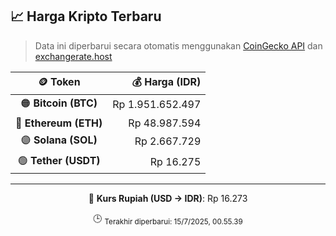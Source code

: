 

<!-- HARGA_KRIPTO -->
## 📈 Harga Kripto Terbaru

> Data ini diperbarui secara otomatis menggunakan [CoinGecko API](https://www.coingecko.com/) dan [exchangerate.host](https://exchangerate.host/)

<div align="center">

| 🪙 Token | 💰 Harga (IDR) |
|:------:|---------------:|
| 🟠 **Bitcoin (BTC)**   | Rp 1.951.652.497 |
| 🔵 **Ethereum (ETH)**  | Rp 48.987.594 |
| 🟣 **Solana (SOL)**    | Rp 2.667.729 |
| 🟢 **Tether (USDT)**   | Rp 16.275 |

---

💱 **Kurs Rupiah (USD → IDR)**: Rp 16.273

🕒 <sub>Terakhir diperbarui: 15/7/2025, 00.55.39</sub>

</div>
<!-- /HARGA_KRIPTO -->